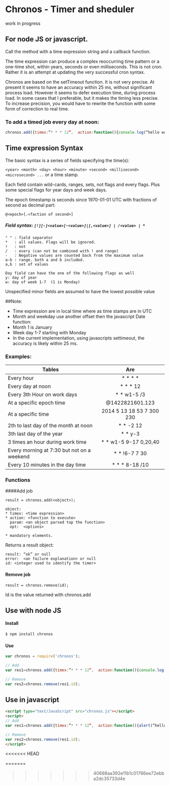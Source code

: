 # Chronos - Timer and sheduler

work in progress

## For node JS or javascript.

Call the method with a time expression string and a callback function. 

The time expression can produce a complex reoccurring time pattern or a one-time shot, within years, seconds or even milliseconds.
This is not cron. Rather it is an attempt at updating the very successful cron syntax.

Chronos are based on the setTimeout function. It is not very precise. At present it seems to have an accuracy within 25 ms, without significant process load.  However it seems to defer execution time, during process load. In some cases that I preferable, but it makes the timing less precise. 
To increase precision, you would have to rewrite the function with some form of correction to real time.

### To add a timed job every day at noon:

```javascript
chronos.add({timex:”* * * 12”,  action:function(){console.log(“hello wolrd”)}});
```
## Time expression Syntax
The basic syntax is a series of fields specifying the time(s):

 `<year> <month> <day> <hour> <minute> <second> <millisecond> <microsecond> ...`
or a time stamp.

Each field contain wild-cards, ranges, sets, not flags and every flags. Plus some special flags for year days and week days.

The epoch timestamp is seconds since 1970-01-01 UTC with fractions of second as decimal part:

	@<epoch>[.<faction of second>]

##### Field syntax: 	`[!][-]<value>[-<value>]|[,<value>] | /<value> | *`
```
" " : field separator
*   : all values. Flags will be ignored.
!   : not
/   : every (can not be combined with ! and range)
-   : Negative values are counted back from the maximum value
a-b : range. both a and b included.
a,b : set of values

Day field can have the one of the following flags as well
y: day of year
w: day of week 1-7  (1 is Monday)
```
Unspecified minor fields are assumed to have the lowest possible value

##Note: 
- Time expression are in local time where as time stamps are in UTC
- Month and weekday use another offset then the javascript Date function:
- Month 1 is January 
- Week day 1-7 starting with Monday 
- In the current implementation, using javascripts settimeout, the accuracy is 
  likely within 25 ms.

 
### Examples:
| Tables        | Are           |
| ------------- |:-------------:|
| Every hour|  * * * *|
| Every day at noon| * * * 12
| Every 3th Hour on work days| * * w1-5 /3
| At a specific epoch time|@1422821601.123  
| At a specific time| 2014 5 13 18 53 7 300 230
| 2th to last day of the month at noon| * * -2 12
| 3th last day of the year| * * y-3
| 3 times an hour during work time| * * w1-5 9-17 0,20,40
| Every morning at 7:30 but not on a weekend| * * !6-7 7 30  
| Every 10 minutes in the day time|  * * * 8-18 /10


### Functions

####Add job
```
result = chronos.add(<object>);

object:
* timex: <time expression>
* action: <function to execute>
  param: <an object parsed top the function>
  opt:	<options>

* mandatory elements.
```

Returns a result object:
```
result: “ok” or null
error: 	<an failure explanation> or null
id:	<integer used to identify the timer>
```

#### Remove job
`result = chronos.remove(id);`

Id is the value returned with chronos.add


## Use with node JS
#### Install
```bash
$ npm install chronos
```
#### Use
```js
var chronos = require('chronos');

// Add
var res1=chronos.add({timex:”* * * 12”,  action:function(){console.log(“hello wolrd”)}});

// Remove
var res2=chronos.remove(res1.id);
```


## Use in javascript
```html
<script type="text/JavaScript" src="chronos.js"></script>
<script>
// Add
var res1=chronos.add({timex:”* * * 12”,  action:function(){alert(“hello wolrd”)}});

// Remove
var res2=chronos.remove(res1.id);
</script>
```
<<<<<<< HEAD

=======
>>>>>>> 40688aa392e11b1c01766ee72ebba2dc35733d4e
